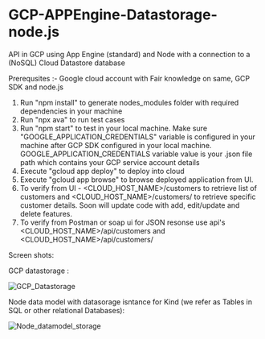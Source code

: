 # GCP-APPEngine-Datastorage-node.js
API in GCP using App Engine (standard) and Node with a connection to a (NoSQL) Cloud Datastore database

Prerequsites :- Google cloud account with Fair knowledge on same, GCP SDK and node.js


1. Run "npm install" to generate nodes_modules folder with required dependencies in your machine
2. Run "npx ava" to run test cases
3. Run "npm start" to test in your local machine. Make sure "GOOGLE_APPLICATION_CREDENTIALS" variable is configured in your machine after GCP SDK configured in your local machine. GOOGLE_APPLICATION_CREDENTIALS variable value is your .json file path which contains your GCP service account details
4. Execute "gcloud app deploy" to deploy into cloud
5. Execute "gcloud app browse" to browse deployed application from UI.
6. To verify from UI - <CLOUD_HOST_NAME>/customers to retrieve list of customers and <CLOUD_HOST_NAME>/customers/ to retrieve specific customer details. Soon will update code with add, edit/update and delete features.
7. To verify from Postman or soap ui for JSON resonse use api's <CLOUD_HOST_NAME>/api/customers and <CLOUD_HOST_NAME>/api/customers/

Screen shots:

GCP datastorage :

![GCP_Datastorage](https://user-images.githubusercontent.com/52506594/60697335-5c155480-9f07-11e9-88c4-98c5eb4d19fc.PNG)

Node data model with datasorage isntance for Kind (we refer as Tables in SQL or other relational Databases):

![Node_datamodel_storage](https://user-images.githubusercontent.com/52506594/60697387-a8609480-9f07-11e9-8d84-da1ea253d83d.PNG)
